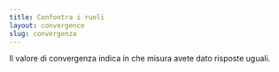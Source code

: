 ```yaml
---
title: Confontra i ruoli
layout: convergence
slug: convergenza
---
```

Il valore di convergenza indica in che misura avete dato risposte uguali.